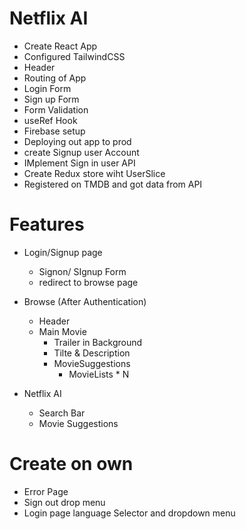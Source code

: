 # Netflix AI

- Create React App
- Configured TailwindCSS
- Header
- Routing of App
- Login Form
- Sign up Form
- Form Validation
- useRef Hook
- Firebase setup
- Deploying out app to prod
- create Signup user Account
- IMplement Sign in user API
- Create Redux store wiht UserSlice
- Registered on TMDB and got data from API

# Features

- Login/Signup page
  - Signon/ SIgnup Form
  - redirect to browse page
- Browse (After Authentication)

  - Header
  - Main Movie
    - Trailer in Background
    - Tilte & Description
    - MovieSuggestions
      - MovieLists \* N

- Netflix AI
  - Search Bar
  - Movie Suggestions

# Create on own

- Error Page
- Sign out drop menu
- Login page language Selector and dropdown menu
